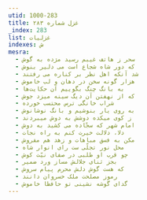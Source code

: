 ```yaml
---
utid: 1000-283
title: غزل شماره ۲۸۳
_index: 283
list: غزلیات
indexes: ش
mesra:
  - سحر ز هاتف غیبم رسید مژده به گوش
  - که دور شاه شجاع است می دلیر بنوش
  - شد آنکه اهل نظر بر کناره می رفتند
  - هزار گونه سخن در دهان و لب خاموش
  - به بانگ چنگ بگوییم آن حکایت‌ها
  - که از نهفتن آن دیگ سینه میزد جوش
  - شراب خانگی ترس محتسب خورده
  - به روی یار بنوشیم و بانگ نوشانوش
  - ز کوی میکده دوشش به دوش میبردند
  - امام شهر که سجّاده می کشید به دوش
  - دلا، دلالت خیرت کنم به راه نجات
  - مکن به فسق مباهات و زهد هم مفروش
  - محل نور تجلّی ست رای انوار شاه
  - چو قرب او طلبی در صفای نیّت کوش
  - بجز ثنای جلالش مساز ورد ضمیر
  - که هست گوش دلش محرم پیام سروش
  - رموز مصلحت ملک خسروان دانند
  - گدای گوشه نشینی تو حافظا خاموش
---
```

